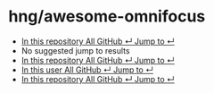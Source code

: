 # hng/awesome-omnifocus

*  [ In this repository All GitHub ↵ Jump to ↵](hng-awesome-omnifocus.md)
*  No suggested jump to results
*  [ In this repository All GitHub ↵ Jump to ↵](hng-awesome-omnifocus.md)
*  [ In this user All GitHub ↵ Jump to ↵](hng-awesome-omnifocus.md)
*  [ In this repository All GitHub ↵ Jump to ↵](hng-awesome-omnifocus.md)

